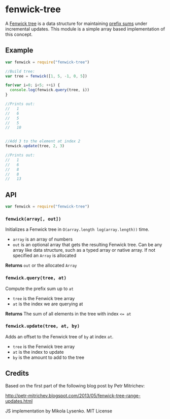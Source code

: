 fenwick-tree
============
A [Fenwick tree](http://en.wikipedia.org/wiki/Fenwick_tree) is a data structure for maintaining [prefix sums](http://en.wikipedia.org/wiki/Prefix_sums) under incremental updates.  This module is a simple array based implementation of this concept.

## Example

```javascript
var fenwick = require("fenwick-tree")

//Build tree:
var tree = fenwick([1, 5, -1, 0, 5])

for(var i=0; i<5; ++i) {
  console.log(fenwick.query(tree, i))
}

//Prints out:
//   1
//   6
//   5
//   5
//   10


//Add 3 to the element at index 2
fenwick.update(tree, 2, 3)

//Prints out:
//   1
//   6
//   8
//   8
//   13
```

## API

```javascript
var fenwick = require("fenwick-tree")
```

### `fenwick(array[, out])`
Initializes a Fenwick tree in `O(array.length log(array.length))` time.

* `array` is an array of numbers
* `out` is an optional array that gets the resulting Fenwick tree. Can be any array like data structure, such as a typed array or native array.  If not specified an `Array` is allocated

**Returns** `out` or the allocated `Array`

### `fenwick.query(tree, at)`
Compute the prefix sum up to `at`

* `tree` is the Fenwick tree array
* `at` is the index we are querying at

**Returns** The sum of all elements in the tree with index `<= at`

### `fenwick.update(tree, at, by)`
Adds an offset to the Fenwick tree of `by` at index `at`.

* `tree` is the Fenwick tree array
* `at` is the index to update
* `by` is the amount to add to the tree


## Credits
Based on the first part of the following blog post by Petr Mitrichev:

http://petr-mitrichev.blogspot.com/2013/05/fenwick-tree-range-updates.html

JS implementation by Mikola Lysenko. MIT License
